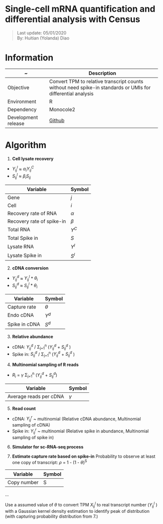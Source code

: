 # Single-cell mRNA quantification and differential analysis with Census
> Last update: 05/01/2020 <br>
> By: Huitian (Yolanda) Diao

# Information 
| ~ | Description |
| --- | --- |
| Objective | Convert TPM to relative transcript counts without need spike-in standards or UMIs for differential analysis |
| Environment | R |
| Dependency | Monocole2 |
| Development release | [Github](https://github.com/cole-trapnell-lab/monocle-release) |

# Algorithm
1. **Cell lysate recovery** <br>
  - *Y<sub>ij</sub><sup>l</sup>* ≈ *&alpha;<sub>i</sub>Y<sub>ij</sub><sup>C</sup>* <br>
  - *S<sub>ij</sub><sup>l</sup>* ≈ *&beta;<sub>i</sub>S<sub>ij</sub>*
 
| Variable | Symbol |
| --- | --- |
| Gene | *j* |
| Cell | *i* |
| Recovery rate of RNA |  *&alpha;* |
| Recovery rate of spike-in | *&beta;* |
| Total RNA | *Y<sup>C</sup>* |
| Total Spike in | *S* |
| Lysate RNA | *Y<sup>l</sup>* |
| Lysate Spike in | *S<sup>l</sup>* |

2. **cDNA conversion** <br>
  - *Y<sub>ij</sub><sup>d</sup>* ≈ *Y<sub>ij</sub><sup>l</sup>* * *&theta;<sub>i</sub>* <br>
  - *S<sub>ij</sub><sup>d</sup>* ≈ *S<sub>ij</sub><sup>l</sup>* * *&theta;<sub>i</sub>* <br>
 
| Variable | Symbol |
| --- | --- |
| Capture rate | *&theta;* |
| Endo cDNA | *Y<sup>d</sup>* |
| Spike in cDNA | *S<sup>d<sup>* |

3. **Relative abundance** <br>
 - cDNA:  *Y<sub>ij</sub><sup>d</sup>* / &Sigma;<sub>j=1</sub><sup>n</sup> (*Y<sub>ij</sub><sup>d</sup>* +  *S<sub>ij</sub><sup>d</sup>* )
 - Spike in:  *S<sub>ij</sub><sup>d</sup>* / &Sigma;<sub>j=1</sub><sup>n</sup> (*Y<sub>ij</sub><sup>d</sup>* +  *S<sub>ij</sub><sup>d</sup>* ) 

4. **Multinomial sampling of R reads**
 - *R<sub>i</sub>* = *&gamma;* &Sigma;<sub>j=1</sub><sup>n</sup> (*Y<sub>ij</sub><sup>d</sup>* +  *S<sub>ij</sub><sup>d</sup>*)

| Variable | Symbol |
| --- | --- |
| Average reads per cDNA | *&gamma;* |

5. **Read count**
  - cDNA: *Y<sub>ij</sub><sup>r</sup>* ~ multinomial (Relative cDNA abundance, Multinomial sampling of cDNA)
  - Spike in: *Y<sub>ij</sub><sup>r</sup>* ~ multinomial (Relative spike in abundance, Multinomial sampling of spike in)

6. **Simulator for sc-RNA-seq process**

7. **Estimate capture rate based on spike-in**
Probability to observe at least one copy of transcript: *&rho;* = 1 - (1 - *&theta;*)<sup>S</sup>

| Variable | Symbol |
| --- | --- |
| Copy number | S |

...

Use a assumed value of *&theta;* to convert TPM *X<sub>ij</sub><sup>l</sup>*  to real transcript number (*Y<sub>ij</sub><sup>l</sup>* ) with a Gaussian kernel density estimation to identify peak of distribution (with capturing probability distribution from 7.)


